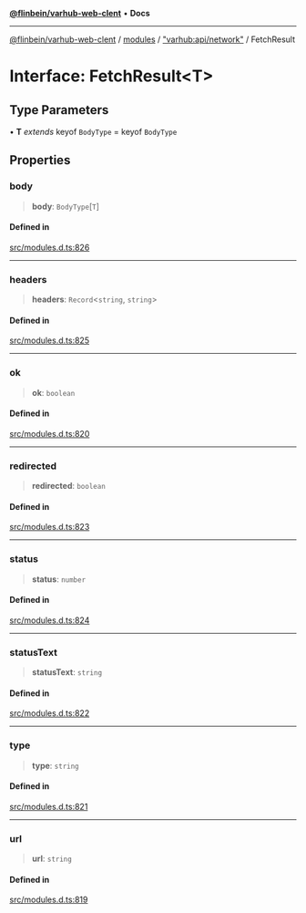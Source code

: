 [**@flinbein/varhub-web-clent**](../../../../README.md) • **Docs**

***

[@flinbein/varhub-web-clent](../../../../README.md) / [modules](../../../README.md) / ["varhub:api/network"](../README.md) / FetchResult

# Interface: FetchResult\<T\>

## Type Parameters

• **T** *extends* keyof `BodyType` = keyof `BodyType`

## Properties

### body

> **body**: `BodyType`\[`T`\]

#### Defined in

[src/modules.d.ts:826](https://github.com/flinbein/varhub-web-client/blob/4a94dc210f3c914d7323a6335e147e209d01f647/src/modules.d.ts#L826)

***

### headers

> **headers**: `Record`\<`string`, `string`\>

#### Defined in

[src/modules.d.ts:825](https://github.com/flinbein/varhub-web-client/blob/4a94dc210f3c914d7323a6335e147e209d01f647/src/modules.d.ts#L825)

***

### ok

> **ok**: `boolean`

#### Defined in

[src/modules.d.ts:820](https://github.com/flinbein/varhub-web-client/blob/4a94dc210f3c914d7323a6335e147e209d01f647/src/modules.d.ts#L820)

***

### redirected

> **redirected**: `boolean`

#### Defined in

[src/modules.d.ts:823](https://github.com/flinbein/varhub-web-client/blob/4a94dc210f3c914d7323a6335e147e209d01f647/src/modules.d.ts#L823)

***

### status

> **status**: `number`

#### Defined in

[src/modules.d.ts:824](https://github.com/flinbein/varhub-web-client/blob/4a94dc210f3c914d7323a6335e147e209d01f647/src/modules.d.ts#L824)

***

### statusText

> **statusText**: `string`

#### Defined in

[src/modules.d.ts:822](https://github.com/flinbein/varhub-web-client/blob/4a94dc210f3c914d7323a6335e147e209d01f647/src/modules.d.ts#L822)

***

### type

> **type**: `string`

#### Defined in

[src/modules.d.ts:821](https://github.com/flinbein/varhub-web-client/blob/4a94dc210f3c914d7323a6335e147e209d01f647/src/modules.d.ts#L821)

***

### url

> **url**: `string`

#### Defined in

[src/modules.d.ts:819](https://github.com/flinbein/varhub-web-client/blob/4a94dc210f3c914d7323a6335e147e209d01f647/src/modules.d.ts#L819)
